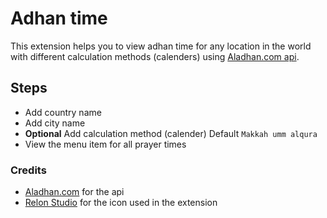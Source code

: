 # Adhan time

This extension helps you to view adhan time for any location in the world with different calculation methods (calenders) using [Aladhan.com api](https://aladhan.com/).

## Steps
- Add country name
- Add city name
- **Optional** Add calculation method (calender) Default `Makkah umm alqura`
- View the menu item for all prayer times

### Credits
- [Aladhan.com](https://aladhan.com/) for the api
- [Relon Studio](https://thenounproject.com/relonstd/) for the icon used in the extension